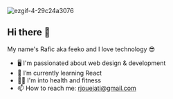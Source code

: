 ![ezgif-4-29c24a3076](https://github.com/user-attachments/assets/a5a2fc7c-cca9-46f8-bfb4-5ad9aaf11d0a)

## Hi there 👋
My name's Rafic aka feeko and I love technology 😎

- 🖥 I'm passionated about web design & development
- 🌱 I’m currently learning React
- 🏃‍♂️ I'm into health and fitness
-  📫 How to reach me: rjouejati@gmail.com

  
<!--
**raficj/raficj** is a ✨ _special_ ✨ repository because its `README.md` (this file) appears on your GitHub profile.

Here are some ideas to get you started:

- 🔭 I’m currently working on ...
- 🌱 I’m currently learning ...
- 👯 I’m looking to collaborate on ...
- 🤔 I’m looking for help with ...
- 💬 Ask me about ...
- 😄 Pronouns: ...
- ⚡ Fun fact: ...
-->
